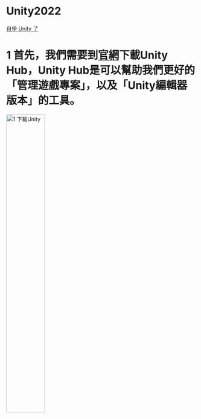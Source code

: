 # Unity2022

[自學 Unity 了](https://forum.gamer.com.tw/C.php?bsn=60602&snA=3890)


# 1 首先，我們需要到[官網](https://store.unity.com/)下載Unity Hub，Unity Hub是可以幫助我們更好的「管理遊戲專案」，以及「Unity編輯器版本」的工具。
  <a href="https://wilsonlinsblog.com/tutorial_01/">
  <img src="https://wilsonlinsblog.com/wp-content/uploads/2021/08/03-1024x743.jpg" width="45%" height="auto" style="float: left;" title="1 下載Unity" alt="1 下載Unity"/>
</a>
